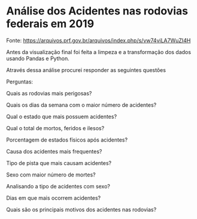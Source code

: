 # Análise dos Acidentes nas rodovias federais em 2019

Fonte: https://arquivos.prf.gov.br/arquivos/index.php/s/vw74viLA7WuZI4H

Antes da visualização final foi feita a limpeza e a transformação dos dados usando Pandas e Python.

Através dessa análise procurei responder as seguintes questões


Perguntas:

Quais as rodovias mais perigosas?

Quais os dias da semana com o maior número de acidentes?

Qual o estado que mais possuem acidentes?

Qual o total de mortos, feridos e ilesos?

Porcentagem de estados físicos após acidentes?

Causa dos acidentes mais frequentes?

Tipo de pista que mais causam acidentes?

Sexo com maior número de mortes?

Analisando a tipo de acidentes com sexo?

Dias em que mais ocorrem acidentes?

Quais são os principais motivos dos acidentes nas rodovias?




